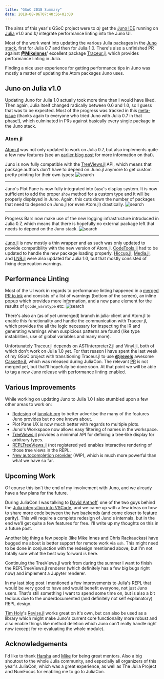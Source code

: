 ```yaml
---
title: "GSoC 2018 Summary"
date: 2018-08-06T07:40:56+01:00
---
```

The aims of this year's GSoC project were to *a)* get the [Juno IDE](http://junolab.org/) running
on [Julia](https://julialang.org/) v1.0 and *b)* integrate performance linting into the Juno UI.

Most of the work went into updating the various Julia packages in the [Juno stack](https://github.com/JunoLab), first for Julia 0.7 and then for Julia 1.0. There's also a unfinished
PR against [**@MikeInnes**](https://github.com/MikeInnes)' excellent package [Traceur.jl](https://github.com/MikeInnes/Traceur.jl), which provides performance linting in Julia.

Finding a nice user experience for getting performance tips in Juno was mostly a matter of updating the Atom packages Juno uses.

## Juno on Julia v1.0
Updating Juno for Julia 1.0 actually took more time than I would have liked. Then again, Julia itself
changed radically between 0.6 and 1.0, so I guess that was to be expected. Most of the progress was tracked
in this [meta-issue](https://github.com/JunoLab/Juno.jl/issues/127) (thanks again to everyone who tried
Juno with Julia 0.7 in that phase!), which culminated in PRs against basically every single package in the
Juno stack.

### Atom.jl
[Atom.jl](https://github.com/JunoLab/Atom.jl/pull/122) was not only updated to work on Julia 0.7, but also implements quite a few new features (see an [earlier blog post](https://pfitzseb.github.io/blogposts/juno-on-07/) for more information on that).

Juno is now fully compatible with the [TreeViews.jl](https://github.com/pfitzseb/TreeViews.jl) API, which
means that package authors don't have to depend on Juno.jl anymore to get custom pretty printing for their
own types:
![search](/img/Blogposts/gsoc-final-2018/treeviews.png)

----
Juno's Plot Pane is now fully integrated into `Base`'s display system. It is now sufficient to add the
proper `show` method for a custom type and it will be properly displayed in Juno. Again, this cuts down
the number of packages that need to depend on Juno.jl (or even Atom.jl) drastically.
![search](/img/Blogposts/gsoc-final-2018/plots.png)

----
Progress Bars now make use of the new logging infrastructure introduced in Julia 0.7, which means that
there is hopefully no external package left that needs to depend on the Juno stack.
![search](/img/Blogposts/gsoc-final-2018/progress.png)

----
[Juno.jl](https://github.com/JunoLab/Juno.jl/pull/144) is now mostly a thin wrapper and as such was only
updated to provide compatibility with the new version of Atom.jl. [CodeTools.jl](https://github.com/JunoLab/CodeTools.jl/pull/28) had to be updated to handle the new
package loading properly. [Hiccup.jl](https://github.com/JunoLab/Hiccup.jl), [Media.jl](https://github.com/JunoLab/Media.jl), and
[LNR.jl](https://github.com/JunoLab/Hiccup.jl) were also updated for Julia 1.0, but that mostly consisted of fixing deprecation warnings.

## Performance Linting
Most of the UI work in regards to performance linting happened in a [merged PR to ink](https://github.com/JunoLab/atom-ink/pull/165) and consists of a list of warnings (bottom of the screen), an inline popup which provides more information, and a new pane element for the results of `@code_warntype` etc:
![search](/img/Blogposts/gsoc-final-2018/linter.png)

There's also an (as of yet unmerged) branch in julia-client and Atom.jl to enable this functionality and
handle the communication with Traceur.jl, which provides the all the logic necessary for inspecting
the IR and generating warnings when suspicious patterns are found (like type instabilities, use of
global variables and many more).  

Unfortunately Traceur.jl depends on ASTInterpreter2.jl and Vinyl.jl, both of which don't work on Julia 1.0
yet. For that reason I have spent the last week of my GSoC project with transitioning Traceur.jl to use
[**@jrevels**](https://github.com/jrevels) awesome [Cassette.jl](https://github.com/jrevels/Cassette.jl),
which was released during JuliaCon. The relevant [PR](https://github.com/MikeInnes/Traceur.jl/pull/11) is
not merged yet, but that'll hopefully be done soon. At that point we will be able to tag a new Juno release
with performance linting enabled.

## Various Improvements
While working on updating Juno to Julia 1.0 I also stumbled upon a few other areas to work on:

- [Redesign](https://github.com/JunoLab/junolab.github.io/pull/11) of [junolab.org](http://junolab.org/) to better advertise the many of the features Juno provides but no one knows about.
- Plot Pane UX is now much better with regards to multiple plots.
- Juno's Workspace now allows easy filtering of names in the workspace.
- [TreeViews.jl](https://github.com/pfitzseb/TreeViews.jl) provides a mininmal API for defining a tree-like display for arbitrary types.
- [REPLTreeViews.jl](https://github.com/pfitzseb/REPLTreeViews.jl) (not registered yet) enables interactive rendering of those tree views in the REPL.
- [New autocompletion provider](https://github.com/JunoLab/Atom.jl/pull/125) (WIP), which is much more powerful than what we have so far.

## Upcoming Work
Of course this isn't the end of my involvement with Juno, and we already have a few plans for the future.

During JuliaCon I was talking to [David Anthoff](https://github.com/davidanthoff), one of the two guys
behind the [Julia integration into VSCode](https://github.com/JuliaEditorSupport/julia-vscode), and we came
up with a few ideas on how to share more code between the two backends (and come closer to feature parity).
This will require a complete redesign of Juno's internals, but in the end we'll get quite a few features
for free. I'll write up my thoughts on this in a future post.

Another big thing a few people (like Mike Innes and Chris Rackauckas) have bugged me about is better
support for remote work via `ssh`. This might need to be done in conjunction with the redesign mentioned
above, but I'm not totally sure what the best way forward is here.

Continuing the TreeViews.jl work from during the summer I want to finish the REPLTreeViews.jl renderer
(which definitely has a few big bugs right now) and implement a Jupyter renderer.

In my last blog post I mentioned a few improvements to Julia's REPL that would be very good to have and
would benefit everyone, not just Juno users. That's still something I want to spend some time on, but is
also a bit tedious due to the underdocumented (and definitely not self explanatory) REPL design.

[Tim Holy](https://github.com/timholy)'s [Revise.jl](https://github.com/timholy) works great on it's own,
but can also be used as a library which might make Juno's current core functionality more robust and also
enable things like method deletion which Juno can't really handle right now (except for re-evaluating the
whole module).

## Acknowledgements
I'd like to thank [Harsha](https://github.com/bmharsha) and [Mike](https://github.com/mikeinnes) for being
great mentors. Also a big shoutout to the whole Julia community, and especially all organizers of this year's
JuliaCon, which was a great experience, as well as The Julia Project and NumFocus for enabling me to go to JuliaCon.
